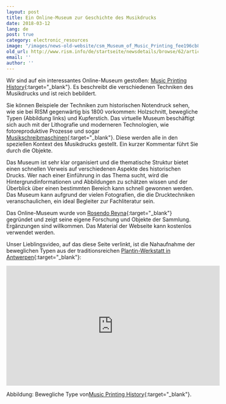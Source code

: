 ```yaml
---
layout: post
title: Ein Online-Museum zur Geschichte des Musikdrucks
date: 2018-03-12
lang: de
post: true
category: electronic_resources
image: "/images/news-old-website/csm_Museum_of_Music_Printing_fee196cb8b.jpg"
old_url: http://www.rism.info/de/startseite/newsdetails/browse/62/article/64/the-music-printing-history-online-museum.html
email: ''
author: ''
---
```


Wir sind auf ein interessantes Online-Museum gestoßen: [Music Printing History](http://www.musicprintinghistory.org/){:target="_blank"}. Es beschreibt die verschiedenen Techniken des Musikdrucks und ist reich bebildert.

Sie können Beispiele der Techniken zum historischen Notendruck sehen, wie sie bei RISM gegenwärtig bis 1800 vorkommen: Holzschnitt, bewegliche Typen (Abbildung links) und Kupferstich. Das virtuelle Museum beschäftigt sich auch mit der Lithografie und moderneren Technologien, wie fotoreproduktive Prozesse und sogar [Musikschreibmaschinen](http://www.musicprintinghistory.org/music-typewriters){:target="_blank"}. Diese werden alle in den speziellen Kontext des Musikdrucks gestellt. Ein kurzer Kommentar führt Sie durch die Objekte.

Das Museum ist sehr klar organisiert und die thematische Struktur bietet einen schnellen Verweis auf verschiedenen Aspekte des historischen Drucks. Wer nach einer Einführung in das Thema sucht, wird die Hintergrundinformationen und Abbildungen zu schätzen wissen und der Überblick über einen bestimmten Bereich kann schnell gewonnen werden. Das Museum kann aufgrund der vielen Fotografien, die die Drucktechniken veranschaulichen, ein ideal Begleiter zur Fachliteratur sein.

Das Online-Museum wurde von [Rosendo Reyna](http://www.musicprintinghistory.org/about){:target="_blank"} gegründet und zeigt seine eigene Forschung und Objekte der Sammlung. Ergänzungen sind willkommen. Das Material der Webseite kann kostenlos verwendet werden.

Unser Lieblingsvideo, auf das diese Seite verlinkt, ist die Nahaufnahme der beweglichen Typen aus der traditionsreichen [Plantin-Werkstatt in Antwerpen](https://opac.rism.info/search?View=rism&q=Plantin&Language=en){:target="_blank"}:

<iframe width="560" height="315" src="https://www.youtube.com/embed/3n0s7nsdsrk" frameborder="0" allow="autoplay; encrypted-media" allowfullscreen></iframe>

Abbildung: Bewegliche Type von[Music Printing History](http://www.musicprintinghistory.org/music-type/making-music-type){:target="_blank"}.

